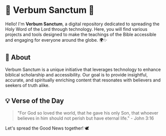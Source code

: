 # 📖 Verbum Sanctum 🙌

Hello! I'm **Verbum Sanctum**, a digital repository dedicated to spreading the Holy Word of the Lord through technology. Here, you will find various projects and tools designed to make the teachings of the Bible accessible and engaging for everyone around the globe. 🌍✨

## 🚀 About

Verbum Sanctum is a unique initiative that leverages technology to enhance biblical scholarship and accessibility. Our goal is to provide insightful, accurate, and spiritually enriching content that resonates with believers and seekers of truth alike.

## 💡 Verse of the Day

> "For God so loved the world, that he gave his only Son, that whoever believes in him should not perish but have eternal life." - John 3:16

Let's spread the Good News together! 🕊️
